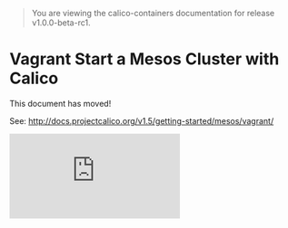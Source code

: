 > You are viewing the calico-containers documentation for release v1.0.0-beta-rc1.

# Vagrant Start a Mesos Cluster with Calico

This document has moved!

See: http://docs.projectcalico.org/v1.5/getting-started/mesos/vagrant/

[![Analytics](https://calico-ga-beacon.appspot.com/UA-52125893-3/calico-containers/docs/mesos/Vagrant.md?pixel)](https://github.com/igrigorik/ga-beacon)
